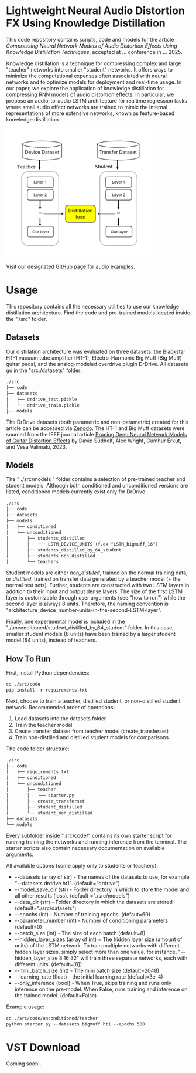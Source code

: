 # Lightweight Neural Audio Distortion FX Using Knowledge Distillation

This code repository contains scripts, code and models for the article _Compressing Neural Network Models of Audio Distortion Effects Using Knowledge Distillation Techniques_, accepted at ... conference in ... 2025.

Knowledge distillation is a technique for compressing complex and large "teacher" networks into smaller "student" networks. It offers ways to minimize the computational expenses often associated with neural networks and to optimize models for deployment and real-time usage. In our paper, we explore the application of knowledge distillation for compressing RNN models of audio distortion effects. In particular, we propose an audio-to-audio LSTM architecture for realtime regression tasks where small audio effect networks are trained to mimic the internal representations of more extensive networks, known as feature-based knowledge distillation.

<div align="left">
 <img src="./fig/dk2.png" width="400">
</div>

Visit our designated [GitHub page for audio examples]().

<!-- Our distillation architecture was evaluated on three datasets, the Blackstar HT-1 vacuum tube amplifier (HT-1), Electro-Harmonix Big Muff (Big Muff) guitar pedal, and the analog-modeled overdrive plugin DrDrive.

Below are just a few non-parametric examples comparing our distilled student models against regular students networks (non-distilled).

**64 unit networks**
DrDrive - Target - Distilled - NonDistilled
HT-1 - Target - Distilled - NonDistilled

**8 unit networks**
Big Muff - Target - Distilled - NonDistilled -->

# Usage

This repository contains all the necessary utilities to use our knowledge distillation architecture. Find the code and pre-trained models located inside the "./src" folder.

## Datasets

Our distillation architecture was evaluated on three datasets: the Blackstar HT-1 vacuum tube amplifier (HT-1), Electro-Harmonix Big Muff (Big Muff) guitar pedal, and the analog-modeled overdrive plugin DrDrive. All datasets go in the "src./datasets" folder:
```
./src
├── code
├── datasets
│   ├── drdrive_test.pickle
│   └── drdrive_train.pickle
├── models
```
The DrDrive datasets (both parametric and non-parametric) created for this article can be accessed via [Zenodo](https://doi.org/10.5281/zenodo.15222630). The HT-1 and Big Muff datasets were sourced from the IEEE journal article [Pruning Deep Neural Network Models of Guitar Distortion Effects](https://ieeexplore.ieee.org/abstract/document/9954902/) by David Südholt, Alec Wright, Cumhur Erkut, and Vesa Valimaki, 2023.

## Models

The " ./src/models " folder contains a selection of pre-trained teacher and student models. Although both conditioned and unconditioned versions are listed, conditioned models currently exist only for DrDrive.
```
./src
├── code
├── datasets
├── models
│   ├── conditioned       
│   └── unconditioned
│       ├── students_distilled
│       │   └── LSTM_DEVICE_UNITS (f.ex "LSTM_bigmuff_16")
│       ├── students_distilled_by_64_student
│       ├── students_non_distilled
│       └── teachers 
```
Student models are either *non_distilled*, trained on the normal training data, or *distilled*, trained on transfer data generated by a teacher model (+ the normal test sets). Further, students are constructed with two LSTM layers in addition to their input and output dense layers. The size of the first LSTM layer is customizable through user arguments (see "how to run") while the second layer is always 8 units. Therefore, the naming convention is "architecture_device_number-units-in-the-second-LSTM-layer".

Finally, one experimental model is included in the "./unconditioned/student_distilled_by_64_student" folder. In this case, smaller student models (8 units) have been trained by a larger student model (64 units), instead of teachers.

## How To Run 

First, install Python dependencies:
```
cd ./src/code
pip install -r requirements.txt
```
Next, choose to train a teacher, distilled student, or non-distilled student network. Recommended order of operations:
1. Load datasets into the datasets folder
2. Train the teacher model
3. Create transfer dataset from teacher model (create_transferset)
4. Train non-distilled and distilled student models for comparisons.

The code folder structure:
```
./src
├── code    
│   ├── requirements.txt
│   ├── conditioned
│   └── unconditioned  
│       ├── teacher
│       │   └── starter.py
│       ├── create_transferset 
│       ├── student_distilled 
│       └── student_non_distilled
├── datasets
└── models
``` 
Every subfolder inside ".src/code/" contains its own starter script for running training the networks and running inference from the terminal. The starter scripts also contain necessary documentation on available arguments.

All available options (some apply only to students or teachers): 
* --datasets (array of str) - The names of the datasets to use, for example "--datasets drdrive ht1". (default="drdrive") 
* --model_save_dir (str) - Folder directory in which to store the model and all other results (loss). (default ="./src/models")
* --data_dir (str) - Folder directory in which the datasets are stored (default="./src/datasets")
* --epochs (int) - Number of training epochs. (defaut=60)
* --parameter_number (int) - Number of conditioning parameters (default=0)
* --batch_size (int) - The size of each batch (default=8) 
* --hidden_layer_sizes (array of int) = The hidden layer size (amount of units) of the LSTM network. To train multiple networks with different hidden layer sizes, simply select more than one value. for instance, "--hidden_layer_size 8 16 32" will train three separate networks, each with different units. (default=[8])
* --mini_batch_size (int) - The mini batch size (default=2048) 
* --learning_rate (float) - the initial learning rate (default=3e-4)
* --only_inference (bool) - When True, skips training and runs only inference on the pre-model. When False, runs training and inference on the trained model. (default=False)

Example usage: 
```
cd ./src/code/unconditioned/teacher
python starter.py --datasets bigmuff ht1 --epochs 500
``` 

# VST Download

Coming soon..

<!-- aleks try with neutone
ricc with other. -->

